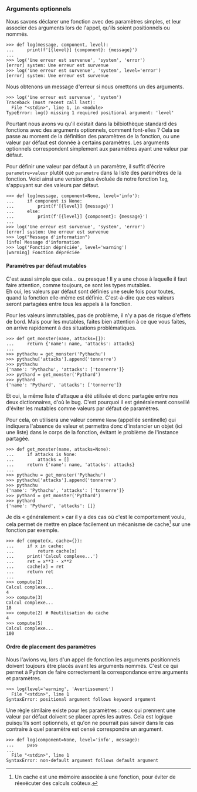### Arguments optionnels

Nous savons déclarer une fonction avec des paramètres simples, et leur associer des arguments lors de l'appel, qu'ils soient positionnels ou nommés.

```pycon
>>> def log(message, component, level):
...     print(f'[{level}] {component}: {message}')
... 
>>> log('Une erreur est survenue', 'system', 'error')
[error] system: Une erreur est survenue
>>> log('Une erreur est survenue', 'system', level='error')
[error] system: Une erreur est survenue
```

Nous obtenons un message d'erreur si nous omettons un des arguments.

```pycon
>>> log('Une erreur est survenue', 'system')
Traceback (most recent call last):
  File "<stdin>", line 1, in <module>
TypeError: log() missing 1 required positional argument: 'level'
```

Pourtant nous avons vu qu'il existait dans la bilbiothèque standard des fonctions avec des arguments optionnels, comment font-elles ?
Cela se passe au moment de la définition des paramètres de la fonction, ou une valeur par défaut est donnée à certains paramètres.
Les arguments optionnels correspondent simplement aux paramètres ayant une valeur par défaut.

Pour définir une valeur par défaut à un paramètre, il suffit d'écrire `parametre=valeur` plutôt que `parametre` dans la liste des paramètres de la fonction.
Voici ainsi une version plus évoluée de notre fonction `log`, s'appuyant sur des valeurs par défaut.

```pycon
>>> def log(message, component=None, level='info'):
...     if component is None:
...         print(f'[{level}] {message}')
...     else:
...         print(f'[{level}] {component}: {message}')
...
>>> log('Une erreur est survenue', 'system', 'error')
[error] system: Une erreur est survenue
>>> log("Message d'information")
[info] Message d'information
>>> log('Fonction dépréciée', level='warning')
[warning] Fonction dépréciée
```

#### Paramètres par défaut mutables

C'est aussi simple que cela… ou presque !
Il y a une chose à laquelle il faut faire attention, comme toujours, ce sont les types mutables.  
Eh oui, les valeurs par défaut sont définies une seule fois pour toutes, quand la fonction elle-même est définie.
C'est-à-dire que ces valeurs seront partagées entre tous les appels à la fonction.

Pour les valeurs immutables, pas de problème, il n'y a pas de risque d'effets de bord.
Mais pour les mutables, faites bien attention à ce que vous faites, on arrive rapidement à des situations problématiques.

```pycon
>>> def get_monster(name, attacks=[]):
...     return {'name': name, 'attacks': attacks}
... 
>>> pythachu = get_monster('Pythachu')
>>> pythachu['attacks'].append('tonnerre')
>>> pythachu
{'name': 'Pythachu', 'attacks': ['tonnerre']}
>>> pythard = get_monster('Pythard')
>>> pythard
{'name': 'Pythard', 'attacks': ['tonnerre']}
```

Et oui, la même liste d'attaque a été utilisée et donc partagée entre nos deux dictionnaires, d'où le bug.
C'est pourquoi il est généralement conseillé d'éviter les mutables comme valeurs par défaut de paramètres.

Pour cela, on utilisera une valeur comme `None` (appellée sentinelle) qui indiquera l'absence de valeur et permettra donc d'instancier un objet (ici une liste) dans le corps de la fonction, évitant le problème de l'instance partagée.

```pycon
>>> def get_monster(name, attacks=None):
...     if attacks is None:
...         attacks = []
...     return {'name': name, 'attacks': attacks}
... 
>>> pythachu = get_monster('Pythachu')
>>> pythachu['attacks'].append('tonnerre')
>>> pythachu
{'name': 'Pythachu', 'attacks': ['tonnerre']}
>>> pythard = get_monster('Pythard')
>>> pythard
{'name': 'Pythard', 'attacks': []}
```

Je dis « généralement » car il y a des cas où c'est le comportement voulu, cela permet de mettre en place facilement un mécanisme de cache[^cache] sur une fonction par exemple.

[^cache]: Un cache est une mémoire associée à une fonction, pour éviter de réexécuter des calculs coûteux.

```pycon
>>> def compute(x, cache={}):
...     if x in cache:
...         return cache[x]
...     print('Calcul complexe...')
...     ret = x**3 - x**2
...     cache[x] = ret
...     return ret
... 
>>> compute(2)
Calcul complexe...
4
>>> compute(3)
Calcul complexe...
18
>>> compute(2) # Réutilisation du cache
4
>>> compute(5)
Calcul complexe...
100
```

#### Ordre de placement des paramètres

Nous l'avions vu, lors d'un appel de fonction les arguments positionnels doivent toujours être placés avant les arguments nommés.
C'est ce qui permet à Python de faire correctement la correspondance entre arguments et paramètres.

```pycon
>>> log(level='warning', 'Avertissement')
  File "<stdin>", line 1
SyntaxError: positional argument follows keyword argument
```

Une règle similaire existe pour les paramètres : ceux qui prennent une valeur par défaut doivent se placer après les autres.
Cela est logique puisqu'ils sont optionnels, et qu'on ne pourrait pas savoir dans le cas contraire à quel paramètre est censé correspondre un argument.

```pycon
>>> def log(component=None, level='info', message):
...     pass
... 
  File "<stdin>", line 1
SyntaxError: non-default argument follows default argument
```
